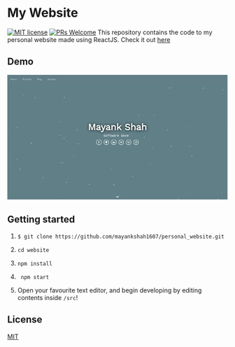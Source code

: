 # My Website
[![MIT license](https://img.shields.io/badge/License-MIT-blue.svg)](https://github.com/mayankshah1607/website/master/LICENSE) [![PRs Welcome](https://img.shields.io/badge/PRs-welcome-brightgreen.svg?style=flat-square)](http://makeapullrequest.com) 
This repository contains the code to my personal website made using ReactJS. Check it out [here](www.mayankshah.in)

## Demo
![demo](demo/demo.gif)

## Getting started
1)  ```
    $ git clone https://github.com/mayankshah1607/personal_website.git
    ```
2)  ```
    cd website
    ```
3)  ```
    npm install
    ```
4) ```
    npm start
    ```
5) Open your favourite text editor, and begin developing by editing contents inside `/src`!

## License
[MIT](LICENSE.md)
